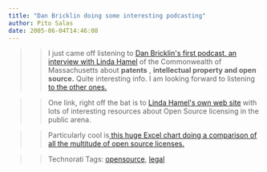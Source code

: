 ```yaml
---
title: "Dan Bricklin doing some interesting podcasting"
author: Pito Salas
date: 2005-06-04T14:46:08
---
```



>>

>> I just came off listening to [Dan Bricklin's first podcast, an interview
with Linda
Hamel](<http://www.softwaregarden.com/podcast/dbsl.html#dbsl-2005-04-18-19-55-16>)
of the Commonwealth of Massachusetts about **patents** , **intellectual
property and open source.** Quite interesting info. I am looking forward to
listening [to the other
ones.](<http://www.softwaregarden.com/podcast/dbsl.html>)

>>

>> One link, right off the bat is to [Linda Hamel's own web
site](<http://www.mass.gov/portal/index.jsp?pageID=itdsubtopic&L=3&L0=Home&L1=Policies%2c+Standards+%26+Legal&L2=Open+Standards&sid=Aitd>)
with lots of interesting resources about Open Source licensing in the public
arena.

>>

>> Particularly cool is[ this huge Excel chart doing a comparison of all the
multitude of open source
licenses.](<http://www.mass.gov/Aitd/docs/quickrefchart.xls>)

>>

>> Technorati Tags: [opensource](<http://technorati.com/tag/opensource>),
[legal](<http://technorati.com/tag/legal>)



